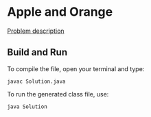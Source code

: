 # Apple and Orange

[Problem description](https://www.hackerrank.com/challenges/apple-and-orange)

## Build and Run

To compile the file, open your terminal and type:
```
javac Solution.java
```

To run the generated class file, use:
```
java Solution
```
